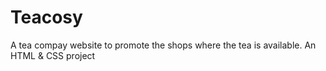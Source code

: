 # Teacosy
A tea compay website to promote the shops where the tea is available. An HTML &amp; CSS project
